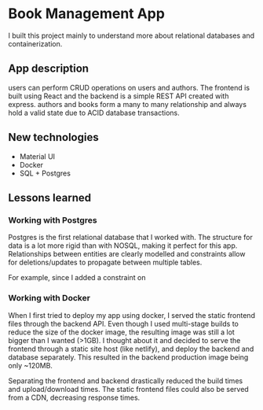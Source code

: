 # Book Management App

I built this project mainly to understand more about relational databases and containerization.

## App description

users can perform CRUD operations on users and authors. The frontend is built using React and the backend is a simple REST API created with express. authors and books form a many to many relationship and always hold a valid state due to ACID database transactions.

## New technologies

- Material UI
- Docker
- SQL + Postgres

## Lessons learned

### Working with Postgres

Postgres is the first relational database that I worked with. The structure for data is a lot more rigid than with NOSQL, making it perfect for this app. Relationships between entities are clearly modelled and constraints allow for deletions/updates to propagate between multiple tables.

For example, since I added a constraint on

### Working with Docker

When I first tried to deploy my app using docker, I served the static frontend files through the backend API. Even though I used multi-stage builds to reduce the size of the docker image, the resulting image was still a lot bigger than I wanted (>1GB). I thought about it and decided to serve the frontend through a static site host (like netlify), and deploy the backend and database separately. This resulted in the backend production image being only ~120MB.

Separating the frontend and backend drastically reduced the build times and upload/download times. The static frontend files could also be served from a CDN, decreasing response times.
